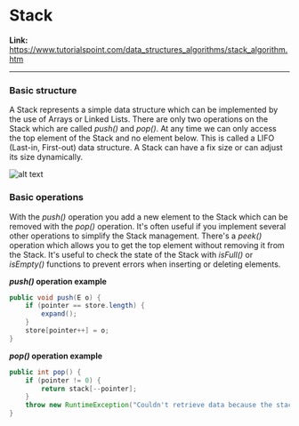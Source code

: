# Stack

**Link:** https://www.tutorialspoint.com/data_structures_algorithms/stack_algorithm.htm
___

### Basic structure

A Stack represents a simple data structure which can be implemented by the use of Arrays or Linked Lists.
There are only two operations on the Stack which are called _push()_ and _pop()_. At any time we can only access
the top element of the Stack and no element below. This is called a LIFO (Last-in, First-out) data structure.
A Stack can have a fix size or can adjust its size dynamically.

![alt text](https://www.tutorialspoint.com/data_structures_algorithms/images/stack_representation.jpg "Max-Heap creation example")

### Basic operations

With the _push()_ operation you add a new element to the Stack which can be removed with the _pop()_ operation. It's
often useful if you implement several other operations to simplify the Stack management. There's a _peek()_ operation
which allows you to get the top element without removing it from the Stack. It's useful to check the state of the Stack
with _isFull()_ or _isEmpty()_ functions to prevent errors when inserting or deleting elements.

**_push()_ operation example**

```java
public void push(E o) {
    if (pointer == store.length) {
        expand();
    }
    store[pointer++] = o;
}
```


**_pop()_ operation example**

```java
public int pop() {
    if (pointer != 0) {
        return stack[--pointer];
    }
    throw new RuntimeException("Couldn't retrieve data because the stack is empty");
}
```


